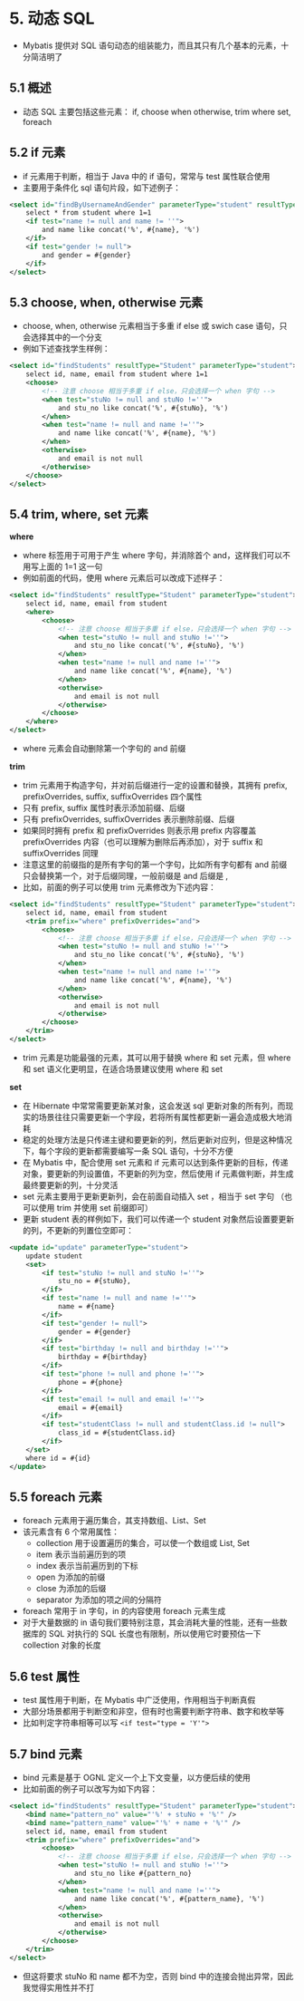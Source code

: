 
# 5. 动态 SQL

- Mybatis 提供对 SQL 语句动态的组装能力，而且其只有几个基本的元素，十分简洁明了

## 5.1 概述

- 动态 SQL 主要包括这些元素： if, choose when otherwise, trim where set, foreach

## 5.2 if 元素

- if 元素用于判断，相当于 Java 中的 if 语句，常常与 test 属性联合使用
- 主要用于条件化 sql 语句片段，如下述例子：
```xml
<select id="findByUsernameAndGender" parameterType="student" resultType="student">
    select * from student where 1=1
    <if test="name != null and name != ''">
        and name like concat('%', #{name}, '%')
    </if>
    <if test="gender != null">
        and gender = #{gender}
    </if>
</select>
```

## 5.3 choose, when, otherwise 元素

- choose, when, otherwise 元素相当于多重 if else 或 swich case 语句，只会选择其中的一个分支
- 例如下述查找学生样例：
```xml
<select id="findStudents" resultType="Student" parameterType="student">
    select id, name, email from student where 1=1
    <choose>
        <!-- 注意 choose 相当于多重 if else，只会选择一个 when 字句 -->
        <when test="stuNo != null and stuNo !=''">
            and stu_no like concat('%', #{stuNo}, '%')
        </when>
        <when test="name != null and name !=''">
            and name like concat('%', #{name}, '%')
        </when>
        <otherwise>
            and email is not null
        </otherwise>
    </choose>
</select>
```

## 5.4 trim, where, set 元素

**where**

- where 标签用于可用于产生 where 字句，并消除首个 and，这样我们可以不用写上面的 1=1 这一句
- 例如前面的代码，使用 where 元素后可以改成下述样子：
```xml
<select id="findStudents" resultType="Student" parameterType="student">
    select id, name, email from student
    <where>
        <choose>
            <!-- 注意 choose 相当于多重 if else，只会选择一个 when 字句 -->
            <when test="stuNo != null and stuNo !=''">
                and stu_no like concat('%', #{stuNo}, '%')
            </when>
            <when test="name != null and name !=''">
                and name like concat('%', #{name}, '%')
            </when>
            <otherwise>
                and email is not null
            </otherwise>
        </choose>
    </where>
</select>
```
- where 元素会自动删除第一个字句的 and 前缀

**trim**

- trim 元素用于构造字句，并对前后缀进行一定的设置和替换，其拥有 prefix, prefixOverrides, suffix, suffixOverrides 四个属性
- 只有 prefix, suffix 属性时表示添加前缀、后缀
- 只有 prefixOverrides, suffixOverrides 表示删除前缀、后缀
- 如果同时拥有 prefix 和 prefixOverrides 则表示用 prefix 内容覆盖 prefixOverrides 内容（也可以理解为删除后再添加），对于 suffix 和 suffixOverrides 同理
- 注意这里的前缀指的是所有字句的第一个字句，比如所有字句都有 and 前缀只会替换第一个，对于后缀同理，一般前缀是 and 后缀是 ,
- 比如，前面的例子可以使用 trim 元素修改为下述内容：
```xml
<select id="findStudents" resultType="Student" parameterType="student">
    select id, name, email from student
    <trim prefix="where" prefixOverrides="and">
        <choose>
            <!-- 注意 choose 相当于多重 if else，只会选择一个 when 字句 -->
            <when test="stuNo != null and stuNo !=''">
                and stu_no like concat('%', #{stuNo}, '%')
            </when>
            <when test="name != null and name !=''">
                and name like concat('%', #{name}, '%')
            </when>
            <otherwise>
                and email is not null
            </otherwise>
        </choose>
    </trim>
</select>
```
- trim 元素是功能最强的元素，其可以用于替换 where 和 set 元素，但 where 和 set 语义化更明显，在适合场景建议使用 where 和 set

**set**

- 在 Hibernate 中常常需要更新某对象，这会发送 sql 更新对象的所有列，而现实的场景往往只需要更新一个字段，若将所有属性都更新一遍会造成极大地消耗
- 稳定的处理方法是只传递主键和要更新的列，然后更新对应列，但是这种情况下，每个字段的更新都需要编写一条 SQL 语句，十分不方便
- 在 Mybatis 中，配合使用 set 元素和 if 元素可以达到条件更新的目标，传递对象，要更新的列设置值，不更新的列为空，然后使用 if 元素做判断，并生成最终要更新的列，十分灵活
- set 元素主要用于更新更新列，会在前面自动插入 set ，相当于 set 字句 （也可以使用 trim 并使用 set 前缀即可）
- 更新 student 表的样例如下，我们可以传递一个 student 对象然后设置要更新的列，不更新的列置位空即可：
```xml
<update id="update" parameterType="student">
    update student
    <set>
        <if test="stuNo != null and stuNo !=''">
            stu_no = #{stuNo},
        </if>
        <if test="name != null and name !=''">
            name = #{name}
        </if>
        <if test="gender != null">
            gender = #{gender}
        </if>
        <if test="birthday != null and birthday !=''">
            birthday = #{birthday}
        </if>
        <if test="phone != null and phone !=''">
            phone = #{phone}
        </if>
        <if test="email != null and email !=''">
            email = #{email}
        </if>
        <if test="studentClass != null and studentClass.id != null">
            class_id = #{studentClass.id}
        </if>
    </set>
    where id = #{id}
</update>
```

## 5.5 foreach 元素

- foreach 元素用于遍历集合，其支持数组、List、Set
- 该元素含有 6 个常用属性：
    - collection 用于设置遍历的集合，可以使一个数组或 List, Set
    - item 表示当前遍历到的项
    - index 表示当前遍历到的下标
    - open 为添加的前缀
    - close 为添加的后缀
    - separator 为添加的项之间的分隔符
- foreach 常用于 in 字句，in 的内容使用 foreach 元素生成
- 对于大量数据的 in 语句我们要特别注意，其会消耗大量的性能，还有一些数据库的 SQL 对执行的 SQL 长度也有限制，所以使用它时要预估一下 collection 对象的长度

## 5.6 test 属性

- test 属性用于判断，在 Mybatis 中广泛使用，作用相当于判断真假
- 大部分场景都用于判断空和非空，但有时也需要判断字符串、数字和枚举等
- 比如判定字符串相等可以写 `<if test="type = 'Y'">`

## 5.7 bind 元素

- bind 元素是基于 OGNL 定义一个上下文变量，以方便后续的使用
- 比如前面的例子可以改写为如下内容：
```xml
<select id="findStudents" resultType="Student" parameterType="student">
    <bind name="pattern_no" value="'%' + stuNo + '%'" />
    <bind name="pattern_name" value="'%' + name + '%'" />
    select id, name, email from student
    <trim prefix="where" prefixOverrides="and">
        <choose>
            <!-- 注意 choose 相当于多重 if else，只会选择一个 when 字句 -->
            <when test="stuNo != null and stuNo !=''">
                and stu_no like #{pattern_no}
            </when>
            <when test="name != null and name !=''">
                and name like concat('%', #{pattern_name}, '%')
            </when>
            <otherwise>
                and email is not null
            </otherwise>
        </choose>
    </trim>
</select>
```
- 但这将要求 stuNo 和 name 都不为空，否则 bind 中的连接会抛出异常，因此我觉得实用性并不打


